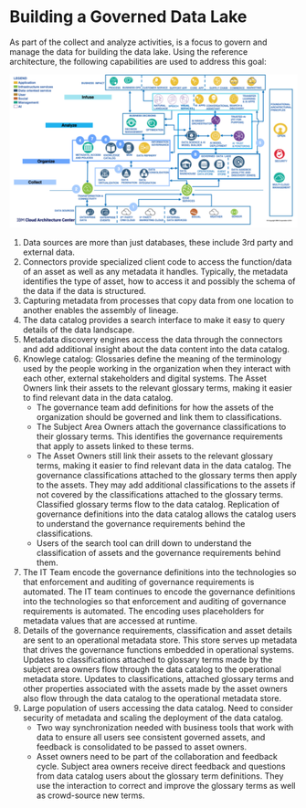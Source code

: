# Building a Governed Data Lake

As part of the collect and analyze activities, is a focus to govern and manage the data for building the data lake. Using the reference architecture, the following capabilities are used to address this goal:

![](build-lake.png)

1. Data sources are more than just databases, these include 3rd party and external data.
1. Connectors provide specialized client code to access the function/data of an asset as well as any metadata it handles. Typically, the metadata identifies the type of asset, how to access it and possibly the schema of the data if the data is structured.
1. Capturing metadata from processes that copy data from one location to another enables the assembly of lineage.
1. The data catalog provides a search interface to make it easy to query details of the data landscape.
1. Metadata discovery engines access the data through the connectors and add additional insight about the data content into the data catalog.
1. Knowlege catalog: Glossaries define the meaning of the terminology used by the people working in the organization when they interact with each other, external stakeholders and digital systems. The Asset Owners link their assets to the relevant glossary terms, making it easier to find relevant data in the data catalog.
    * The governance team add definitions for how the assets of the organization should be governed and link them to classifications. 
    * The Subject Area Owners attach the governance classifications to their glossary terms. This identifies the governance requirements that apply to assets linked to these terms.
    * The Asset Owners still link their assets to the relevant glossary terms, making it easier to find relevant data in the data catalog. The governance classifications attached to the glossary terms then apply to the assets. They may add additional classifications to the assets if not covered by the classifications attached to the glossary terms. Classified glossary terms flow to the data catalog. Replication of governance definitions into the data catalog allows the catalog users to understand the governance requirements behind the classifications.
    * Users of the search tool can drill down to understand the classification of assets and the governance requirements behind them.
1. The IT Team encode the governance definitions into the technologies so that enforcement and auditing of governance requirements is automated. The IT team continues to encode the governance definitions into the technologies so that enforcement and auditing of governance requirements is automated. The encoding uses placeholders for metadata values that are accessed at runtime.
1. Details of the governance requirements, classification and asset details are sent to an operational metadata store. This store serves up metadata that drives the governance functions embedded in operational systems. Updates to classifications attached to glossary terms made by the subject area owners flow through the data catalog to the operational metadata store. Updates to classifications, attached glossary terms and other properties associated with the assets made by the asset owners also flow through the data catalog to the operational metadata store.
1. Large population of users accessing the data catalog. Need to consider security of metadata and scaling the deployment of the data catalog.
    * Two way synchronization needed with business tools that work with data to ensure all users see consistent governed assets, and feedback is consolidated to be passed to asset owners.
    * Asset owners need to be part of the collaboration and feedback cycle. Subject area owners receive direct feedback and questions from data catalog users about the glossary term definitions. They use the interaction to correct and improve the glossary terms as well as crowd-source new terms.
